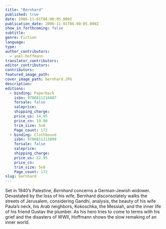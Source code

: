 ```yaml
---
title: "Bernhard"
published: true
date: 2006-11-01T06:00:05.000Z
publication_date: 2006-11-01T06:00:05.000Z
show_in_forthcoming: false
subtitle:
genre: Fiction
language:
type:
author_contributors:
  - yoel-hoffmann
translator_contributors:
editor_contributors:
contributors:
featured_image_path:
cover_image_path: bernhard.JPG
description:
editions:
  - binding: Paperback
    isbn: 9780811216807
    forsale: false
    saleprice:
    shipping_charge:
    price_us: 14.95
    price_cn: 19.00
    trim_size: 5x8
    Page_count: 172
  - binding: Clothbound
    isbn: 9780811213899
    forsale: false
    saleprice:
    shipping_charge:
    price_us: 22.95
    price_cn:
    trim_size: 5x8
    Page_count: 172
slug: bernhard
---
```


Set in 1940’s Palestine, _Bernhard_ concerns a German-Jewish widower. Devastated by the loss of his wife, Bernhard disconsolately walks the streets of Jerusalem, considering Gandhi, analysis, the beauty of his wife Paula’s neck, his Arab neighbors, Kokoschka, the Messiah, and the inner life of his friend Gustav the plumber. As his hero tries to come to terms with his grief and the disasters of WWII, Hoffmann shows the slow remaking of an inner world.  

